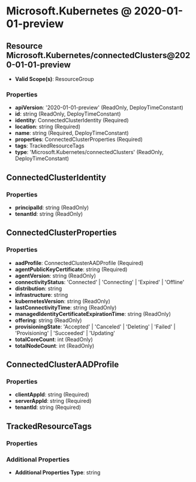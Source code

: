 # Microsoft.Kubernetes @ 2020-01-01-preview

## Resource Microsoft.Kubernetes/connectedClusters@2020-01-01-preview
* **Valid Scope(s)**: ResourceGroup
### Properties
* **apiVersion**: '2020-01-01-preview' (ReadOnly, DeployTimeConstant)
* **id**: string (ReadOnly, DeployTimeConstant)
* **identity**: ConnectedClusterIdentity (Required)
* **location**: string (Required)
* **name**: string (Required, DeployTimeConstant)
* **properties**: ConnectedClusterProperties (Required)
* **tags**: TrackedResourceTags
* **type**: 'Microsoft.Kubernetes/connectedClusters' (ReadOnly, DeployTimeConstant)

## ConnectedClusterIdentity
### Properties
* **principalId**: string (ReadOnly)
* **tenantId**: string (ReadOnly)

## ConnectedClusterProperties
### Properties
* **aadProfile**: ConnectedClusterAADProfile (Required)
* **agentPublicKeyCertificate**: string (Required)
* **agentVersion**: string (ReadOnly)
* **connectivityStatus**: 'Connected' | 'Connecting' | 'Expired' | 'Offline'
* **distribution**: string
* **infrastructure**: string
* **kubernetesVersion**: string (ReadOnly)
* **lastConnectivityTime**: string (ReadOnly)
* **managedIdentityCertificateExpirationTime**: string (ReadOnly)
* **offering**: string (ReadOnly)
* **provisioningState**: 'Accepted' | 'Canceled' | 'Deleting' | 'Failed' | 'Provisioning' | 'Succeeded' | 'Updating'
* **totalCoreCount**: int (ReadOnly)
* **totalNodeCount**: int (ReadOnly)

## ConnectedClusterAADProfile
### Properties
* **clientAppId**: string (Required)
* **serverAppId**: string (Required)
* **tenantId**: string (Required)

## TrackedResourceTags
### Properties
### Additional Properties
* **Additional Properties Type**: string

